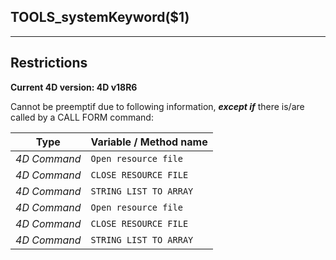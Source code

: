 ﻿## TOOLS_systemKeyword($1)---## Restrictions**Current 4D version: 4D v18R6**Cannot be preemptif due to following information, ***except if*** there is/are called by a CALL FORM command:|Type|Variable / Method name||------|------||*4D Command*|`Open resource file`||*4D Command*|`CLOSE RESOURCE FILE`||*4D Command*|`STRING LIST TO ARRAY`||*4D Command*|`Open resource file`||*4D Command*|`CLOSE RESOURCE FILE`||*4D Command*|`STRING LIST TO ARRAY`|
